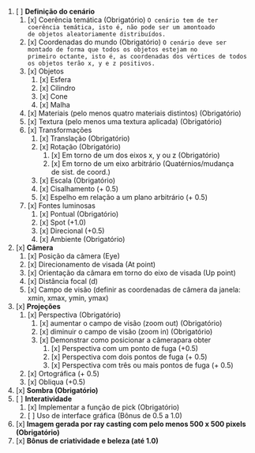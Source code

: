 1. [ ] **Definição do cenário**
    1. [x] Coerência temática (Obrigatório)
	    `O cenário tem de ter coerência temática, isto é, não pode ser um amontoado de objetos aleatoriamente distribuídos.`
	2. [x] Coordenadas do mundo (Obrigatório)
		`O cenário deve ser montado de forma que todos os objetos estejam no primeiro octante, isto é, as coordenadas dos vértices de todos os objetos terão x, y e z positivos.`
	3. [x] Objetos
		1. [x] Esfera
		2. [x] Cilindro
		3. [x] Cone
		4. [x] Malha
	4. [x] Materiais (pelo menos quatro materiais distintos) (Obrigatório)
	5. [x] Textura (pelo menos uma textura aplicada) (Obrigatório)
	6. [x] Transformações
		1. [x] Translação (Obrigatório)
		2. [x] Rotação (Obrigatório)
			1. [x] Em torno de um dos eixos x, y ou z (Obrigatório)
			2. [x] Em torno de um eixo arbitrário (Quatérnios/mudança de sist. de coord.)
		3. [x] Escala (Obrigatório)
		4. [x] Cisalhamento (+ 0.5)
		5. [x] Espelho em relação a um plano arbitrário (+ 0.5)
	7. [x] Fontes luminosas
		1. [x] Pontual (Obrigatório)
		2. [x] Spot (+1.0)
		3. [x] Direcional (+0.5)
		4. [x] Ambiente (Obrigatório)
2. [x] **Câmera**
	1. [x] Posição da câmera (Eye)
	2. [x] Direcionamento de visada (At point)
	3. [x] Orientação da câmara em torno do eixo de visada (Up point)
	4. [x] Distância focal (d)
	5. [x] Campo de visão (definir as coordenadas de câmera da janela: xmin, xmax, ymin, ymax)   
3. [x] **Projeções**
	1. [x] Perspectiva (Obrigatório)  
		1. [x] aumentar o campo de visão (zoom out) (Obrigatório)
		2. [x] diminuir o campo de visão (zoom in) (Obrigatório)
		3. [x] Demonstrar como posicionar a câmerapara obter
			1. [x] Perspectiva com um ponto de fuga (+0.5)
			2. [x] Perspectiva com dois pontos de fuga (+ 0.5)
			3. [x] Perspectiva com três ou mais pontos de fuga (+ 0.5)
	2. [x] Ortográfica (+ 0.5)
	3. [x] Obliqua (+0.5)
4. [x] **Sombra (Obrigatório)**
5. [ ] **Interatividade**
	1. [x] Implementar a função de pick (Obrigatório)
	2. [ ] Uso de interface gráfica (Bônus de 0.5 a 1.0)
6. [x] **Imagem gerada por ray casting com pelo menos 500 x 500 pixels (Obrigatório)**
7. [x] **Bônus de criatividade e beleza (até 1.0)**
